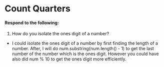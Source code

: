 # Count Quarters
#### Respond to the following:

1. How do you isolate the ones digit of a number?
  * I could isolate the ones digit of a number by first finding the length of a number. After, I will do num.substring(num.length() - 1) to get the last number of the number which is the ones digit. However you could have also did num % 10  to get the ones digit more efficiently.
